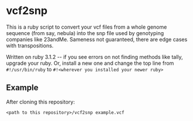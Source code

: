 # vcf2snp

This is a ruby script to convert your vcf files from a whole genome sequence (from say, nebula) into the snp file used by genotyping companies like 23andMe.  Sameness not guaranteed, there are edge cases with transpositions.

Written on ruby 3.1.2 -- if you see errors on not finding methods like tally, upgrade your ruby.  Or, install a new one and change the top line from `#!/usr/bin/ruby` to `#!<wherever you installed your newer ruby>`

## Example

After cloning this repository:

```
<path to this repository>/vcf2snp example.vcf
```
